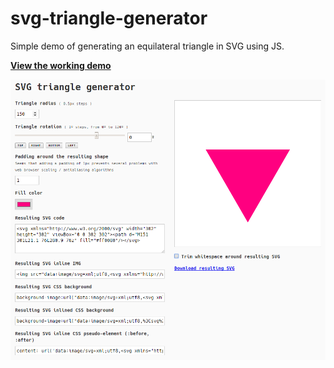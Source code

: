 # svg-triangle-generator
Simple demo of generating an equilateral triangle in SVG using JS.

**[View the working demo](http://htmlpreview.github.io/?https://github.com/carloscabo/svg-triangle-generator/blob/master/index.html)**

<img src="screenshot.png" alt="">
